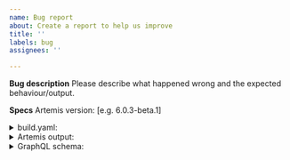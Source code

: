 ```yaml
---
name: Bug report
about: Create a report to help us improve
title: ''
labels: bug
assignees: ''

---
```


**Bug description**
Please describe what happened wrong and the expected behaviour/output.

**Specs**
Artemis version: [e.g. 6.0.3-beta.1]
<details>
<summary>build.yaml:</summary>
  
```yaml
# Please paste your `build.yaml` file
```
</details>
<details>
<summary>Artemis output:</summary>
  
```bash
# Please paste the output of
$ flutter pub run build_runner build --verbose
#or
$ pub run build_runner build --verbose
```
</details>
<details>
<summary>GraphQL schema:</summary>

```graphql
# If possible, please paste your GraphQL schema file,
# or a minimum reproducible schema of the bug.
```
</details>
